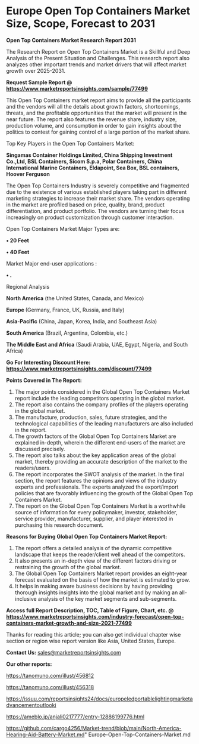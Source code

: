  # Europe Open Top Containers Market Size, Scope, Forecast to 2031

<strong>Open Top Containers Market Research Report 2031</strong>

The Research Report on Open Top Containers Market is a Skillful and Deep Analysis of the Present Situation and Challenges. This research report also analyzes other important trends and market drivers that will affect market growth over 2025-2031.

<strong>Request Sample Report @ <a href=https://www.marketreportsinsights.com/sample/77499>https://www.marketreportsinsights.com/sample/77499</a></strong>

This Open Top Containers market report aims to provide all the participants and the vendors will all the details about growth factors, shortcomings, threats, and the profitable opportunities that the market will present in the near future. The report also features the revenue share, industry size, production volume, and consumption in order to gain insights about the politics to contest for gaining control of a large portion of the market share.

Top Key Players in the Open Top Containers Market:

<strong>Singamas Container Holdings Limited, China Shipping Investment Co.,Ltd, BSL Containers, Sicom S.p.a, Polar Containers, China International Marine Containers, Eldapoint, Sea Box, BSL containers, Hoover Ferguson</strong>

The Open Top Containers Industry is severely competitive and fragmented due to the existence of various established players taking part in different marketing strategies to increase their market share. The vendors operating in the market are profiled based on price, quality, brand, product differentiation, and product portfolio. The vendors are turning their focus increasingly on product customization through customer interaction.

Open Top Containers Market Major Types are:

<strong>• 20 Feet

• 40 Feet</strong>

Market Major end-user applications :

<strong>• .</strong>

Regional Analysis

</u><strong><b>North America</b></strong> (the United States, Canada, and Mexico)

<strong><b>Europe </b></strong>(Germany, France, UK, Russia, and Italy)

<strong><b>Asia-Pacific</b></strong> (China, Japan, Korea, India, and Southeast Asia)

<strong><b>South America</b></strong> (Brazil, Argentina, Colombia, etc.)

<strong><b>The Middle East and Africa</b></strong> (Saudi Arabia, UAE, Egypt, Nigeria, and South Africa)

<strong>Go For Interesting Discount Here: <a href=https://www.marketreportsinsights.com/discount/77499>https://www.marketreportsinsights.com/discount/77499</a></strong>

<strong>Points Covered in The Report:</strong>
<ol>
  <li>The major points considered in the Global Open Top Containers Market report include the leading competitors operating in the global market.</li>
  <li>The report also contains the company profiles of the players operating in the global market.</li>
  <li>The manufacture, production, sales, future strategies, and the technological capabilities of the leading manufacturers are also included in the report.</li>
  <li>The growth factors of the Global Open Top Containers Market are explained in-depth, wherein the different end-users of the market are discussed precisely.</li>
  <li>The report also talks about the key application areas of the global market, thereby providing an accurate description of the market to the readers/users.</li>
  <li>The report incorporates the SWOT analysis of the market. In the final section, the report features the opinions and views of the industry experts and professionals. The experts analyzed the export/import policies that are favorably influencing the growth of the Global Open Top Containers Market.</li>
  <li>The report on the Global Open Top Containers Market is a worthwhile source of information for every policymaker, investor, stakeholder, service provider, manufacturer, supplier, and player interested in purchasing this research document.</li>
</ol>
<strong>Reasons for Buying Global Open Top Containers Market Report:</strong>

<ol>
  <li>The report offers a detailed analysis of the dynamic competitive landscape that keeps the reader/client well ahead of the competitors.</li>
  <li>It also presents an in-depth view of the different factors driving or restraining the growth of the global market.</li>
  <li>The Global Open Top Containers Market report provides an eight-year forecast evaluated on the basis of how the market is estimated to grow.</li>
  <li>It helps in making aware business decisions by having providing thorough insights insights into the global market and by making an all-inclusive analysis of the key market segments and sub-segments.</li>
</ol>
<strong>Access full Report Description, TOC, Table of Figure, Chart, etc. @ <a href=https://www.marketreportsinsights.com/industry-forecast/open-top-containers-market-growth-and-size-2021-77499>https://www.marketreportsinsights.com/industry-forecast/open-top-containers-market-growth-and-size-2021-77499</a></strong>


Thanks for reading this article; you can also get individual chapter wise section or region wise report version like Asia, United States, Europe.

<strong>Contact Us:</strong>
sales@marketreportsinsights.com

<strong>Our other reports:</strong>

<a href=https://tanomuno.com/illust/456812>https://tanomuno.com/illust/456812</a>

<a href=https://tanomuno.com/illust/456318>https://tanomuno.com/illust/456318</a>

<a href=https://issuu.com/reportsinsights24/docs/europeledportablelightingmarketadvancementoutlooki>https://issuu.com/reportsinsights24/docs/europeledportablelightingmarketadvancementoutlooki</a>

<a href=https://ameblo.jp/anjali0217777/entry-12886199776.html>https://ameblo.jp/anjali0217777/entry-12886199776.html</a>

<a href=https://github.com/cargo4256/Market-trend/blob/main/North-America-Hearing-Aid-Battery-Market.md>https://github.com/cargo4256/Market-trend/blob/main/North-America-Hearing-Aid-Battery-Market.md</a>"	Europe-Open-Top-Containers-Market.md
